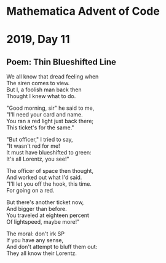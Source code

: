 # Mathematica Advent of Code    
# 2019, Day 11  
      
## Poem: Thin Blueshifted Line  
  
We all know that dread feeling when  
The siren comes to view.  
But I, a foolish man back then  
Thought I knew what to do.  
  
"Good morning, sir" he said to me,  
"I'll need your card and name.  
You ran a red light just back there;  
This ticket's for the same."  

"But officer," I tried to say,  
"It wasn't red for me!  
It must have blueshifted to green:  
It's all Lorentz, you see!"  
  
The officer of space then thought,  
And worked out what I'd said.  
"I'll let you off the hook, this time.  
For going on a red.  
  
But there's another ticket now,  
And bigger than before.  
You traveled at eighteen percent  
Of lightspeed, maybe more!"  
  
The moral: don't irk SP  
If you have any sense,  
And don't attempt to bluff them out:  
They all know their Lorentz.
